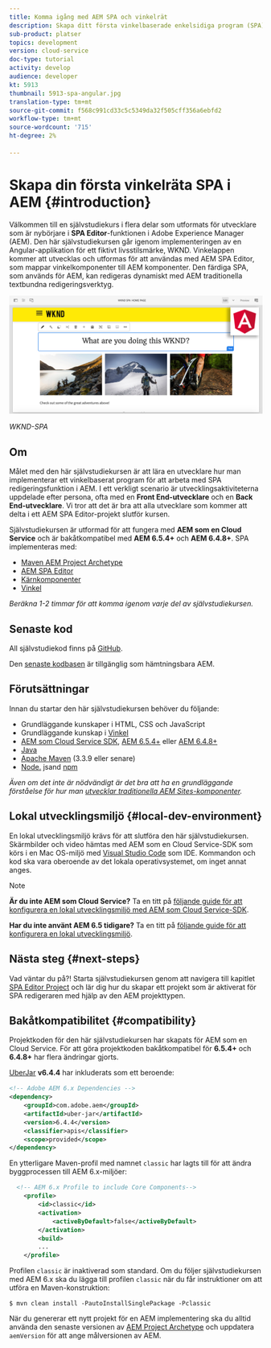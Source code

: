 ```yaml
---
title: Komma igång med AEM SPA och vinkelrät
description: Skapa ditt första vinkelbaserade enkelsidiga program (SPA) som kan redigeras i Adobe Experience Manager AEM med WKND-SPA. Lär dig hur du skapar en SPA med det vinkelbaserade JS-ramverket med AEM SPA Editor. Den här självstudiekursen i flera delar går igenom implementeringen av en Angular-applikation för ett fiktivt livsstilsmärke, WKND. Självstudiekursen täcker hela SPA och integreringen med AEM.
sub-product: platser
topics: development
version: cloud-service
doc-type: tutorial
activity: develop
audience: developer
kt: 5913
thumbnail: 5913-spa-angular.jpg
translation-type: tm+mt
source-git-commit: f568c991cd33c5c5349da32f505cff356a6ebfd2
workflow-type: tm+mt
source-wordcount: '715'
ht-degree: 2%

---
```



# Skapa din första vinkelräta SPA i AEM {#introduction}

Välkommen till en självstudiekurs i flera delar som utformats för utvecklare som är nybörjare i **SPA Editor**-funktionen i Adobe Experience Manager (AEM). Den här självstudiekursen går igenom implementeringen av en Angular-applikation för ett fiktivt livsstilsmärke, WKND. Vinkelappen kommer att utvecklas och utformas för att användas med AEM SPA Editor, som mappar vinkelkomponenter till AEM komponenter. Den färdiga SPA, som används för AEM, kan redigeras dynamiskt med AEM traditionella textbundna redigeringsverktyg.

![Slutlig SPA implementerad](assets/wknd-spa-implementation.png)

*WKND-SPA*

## Om

Målet med den här självstudiekursen är att lära en utvecklare hur man implementerar ett vinkelbaserat program för att arbeta med SPA redigeringsfunktion i AEM. I ett verkligt scenario är utvecklingsaktiviteterna uppdelade efter persona, ofta med en **Front End-utvecklare** och en **Back End-utvecklare**. Vi tror att det är bra att alla utvecklare som kommer att delta i ett AEM SPA Editor-projekt slutför kursen.

Självstudiekursen är utformad för att fungera med **AEM som en Cloud Service** och är bakåtkompatibel med **AEM 6.5.4+** och **AEM 6.4.8+**. SPA implementeras med:

* [Maven AEM Project Archetype](https://docs.adobe.com/content/help/en/experience-manager-core-components/using/developing/archetype/overview.html)
* [AEM SPA Editor](https://docs.adobe.com/content/help/en/experience-manager-65/developing/headless/spas/spa-walkthrough.html#content-editing-experience-with-spa)
* [Kärnkomponenter](https://docs.adobe.com/content/help/en/experience-manager-core-components/using/introduction.html)
* [Vinkel](https://angular.io/)

*Beräkna 1-2 timmar för att komma igenom varje del av självstudiekursen.*

## Senaste kod

All självstudiekod finns på [GitHub](https://github.com/adobe/aem-guides-wknd-spa).

Den [senaste kodbasen](https://github.com/adobe/aem-guides-wknd-spa/releases) är tillgänglig som hämtningsbara AEM.

## Förutsättningar

Innan du startar den här självstudiekursen behöver du följande:

* Grundläggande kunskaper i HTML, CSS och JavaScript
* Grundläggande kunskap i [Vinkel](https://angular.io/)
* [AEM som Cloud Service SDK](https://docs.adobe.com/content/help/en/experience-manager-learn/cloud-service/local-development-environment-set-up/aem-runtime.html#download-the-aem-as-a-cloud-service-sdk),  [AEM 6.5.4+](https://helpx.adobe.com/experience-manager/aem-releases-updates.html#65) eller  [AEM 6.4.8+](https://helpx.adobe.com/experience-manager/aem-releases-updates.html#64)
* [Java](https://downloads.experiencecloud.adobe.com/content/software-distribution/en/general.html)
* [Apache Maven](https://maven.apache.org/)  (3.3.9 eller senare)
* [Node.](https://nodejs.org/en/) jsand  [npm](https://www.npmjs.com/)

*Även om det inte är nödvändigt är det bra att ha en grundläggande förståelse för hur man  [utvecklar traditionella AEM Sites-komponenter](https://docs.adobe.com/content/help/en/experience-manager-learn/getting-started-wknd-tutorial-develop/overview.html).*

## Lokal utvecklingsmiljö {#local-dev-environment}

En lokal utvecklingsmiljö krävs för att slutföra den här självstudiekursen. Skärmbilder och video hämtas med AEM som en Cloud Service-SDK som körs i en Mac OS-miljö med [Visual Studio Code](https://code.visualstudio.com/) som IDE. Kommandon och kod ska vara oberoende av det lokala operativsystemet, om inget annat anges.

>[!NOTE]
>
> **Är du inte AEM som Cloud Service?** Ta en titt på  [följande guide för att konfigurera en lokal utvecklingsmiljö med AEM som Cloud Service-SDK](https://docs.adobe.com/content/help/en/experience-manager-learn/cloud-service/local-development-environment-set-up/overview.html).
>
> **Har du inte använt AEM 6.5 tidigare?** Ta en titt på  [följande guide för att konfigurera en lokal utvecklingsmiljö](https://docs.adobe.com/content/help/en/experience-manager-learn/foundation/development/set-up-a-local-aem-development-environment.html).

## Nästa steg {#next-steps}

Vad väntar du på?! Starta självstudiekursen genom att navigera till kapitlet [SPA Editor Project](create-project.md) och lär dig hur du skapar ett projekt som är aktiverat för SPA redigeraren med hjälp av den AEM projekttypen.

## Bakåtkompatibilitet {#compatibility}

Projektkoden för den här självstudiekursen har skapats för AEM som en Cloud Service. För att göra projektkoden bakåtkompatibel för **6.5.4+** och **6.4.8+** har flera ändringar gjorts.

[UberJar](https://docs.adobe.com/content/help/en/experience-manager-65/developing/devtools/ht-projects-maven.html#what-is-the-uberjar) **v6.4.4** har inkluderats som ett beroende:

```xml
<!-- Adobe AEM 6.x Dependencies -->
<dependency>
    <groupId>com.adobe.aem</groupId>
    <artifactId>uber-jar</artifactId>
    <version>6.4.4</version>
    <classifier>apis</classifier>
    <scope>provided</scope>
</dependency>
```

En ytterligare Maven-profil med namnet `classic` har lagts till för att ändra byggprocessen till AEM 6.x-miljöer:

```xml
  <!-- AEM 6.x Profile to include Core Components-->
    <profile>
        <id>classic</id>
        <activation>
            <activeByDefault>false</activeByDefault>
        </activation>
        <build>
        ...
    </profile>
```

Profilen `classic` är inaktiverad som standard. Om du följer självstudiekursen med AEM 6.x ska du lägga till profilen `classic` när du får instruktioner om att utföra en Maven-konstruktion:

```shell
$ mvn clean install -PautoInstallSinglePackage -Pclassic
```

När du genererar ett nytt projekt för en AEM implementering ska du alltid använda den senaste versionen av [AEM Project Archetype](https://github.com/adobe/aem-project-archetype) och uppdatera `aemVersion` för att ange målversionen av AEM.
